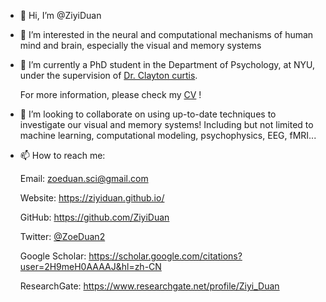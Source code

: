 - 👋 Hi, I’m @ZiyiDuan
- 👀 I’m interested in the neural and computational mechanisms of human mind and brain, especially the visual and memory systems
- 🌱 I’m currently a PhD student in the Department of Psychology, at NYU, under the supervision of [Dr. Clayton curtis](https://www.clayspacelab.com/). 
     
     For more information, please check my [CV](https://docs.google.com/document/d/1TJdox0sSVh5sWYU8Gy4Vu34LtOKBbrN0pcIrhLedxMU/edit?usp=sharing) !
- 💞️ I’m looking to collaborate on using up-to-date techniques to investigate our visual and memory systems! Including but not limited to machine learning, computational modeling, psychophysics, EEG, fMRI...
- 📫 How to reach me: 
     
     Email: zoeduan.sci@gmail.com
     
     Website: https://ziyiduan.github.io/
     
     GitHub: https://github.com/ZiyiDuan  
     
     Twitter: [@ZoeDuan2](https://twitter.com/ZoeDuan2)
     
     Google Scholar: https://scholar.google.com/citations?user=2H9meH0AAAAJ&hl=zh-CN
     
     ResearchGate: https://www.researchgate.net/profile/Ziyi_Duan

<!---
ZiyiDuan/ZiyiDuan is a ✨ special ✨ repository because its `README.md` (this file) appears on your GitHub profile.
You can click the Preview link to take a look at your changes.
--->
